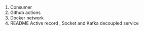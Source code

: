 1. Consumer
2. Github actions
3. Docker network
4. README Active record , Socket and Kafka decoupled service